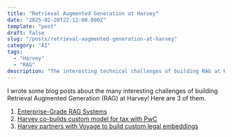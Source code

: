 ```yaml
---
title: "Retrieval Augmented Generation at Harvey"
date: "2025-02-20T22:12:00.000Z"
template: "post"
draft: false
slug: "/posts/retrieval-augmented-generation-at-harvey"
category: "AI"
tags:
  - "Harvey"
  - "RAG"
description: "The interesting technical challenges of building RAG at Harvey. This includes: Enterprise RAG Systems, building a custom Tax AI model with PwC, and fine-tuning legal embeddings."
---
```


I wrote some blog posts about the many interesting challenges of building Retrieval Augmented Generation (RAG) at Harvey! Here are 3 of them.

1. [Enterprise-Grade RAG Systems](https://www.harvey.ai/blog/enterprise-grade-rag-systems)
2. [Harvey co-builds custom model for tax with PwC](https://www.harvey.ai/blog/harvey-co-builds-custom-model-for-tax-with-pwcß)
3. [Harvey partners with Voyage to build custom legal embeddings](https://www.harvey.ai/blog/harvey-partners-with-voyage-to-build-custom-legal-embeddings)
